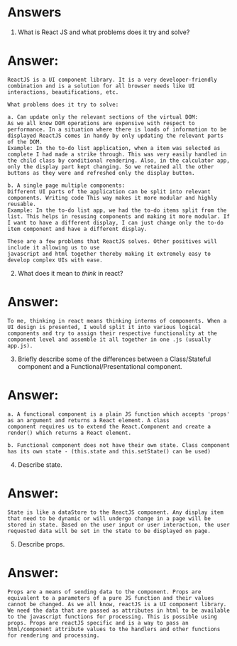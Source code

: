 # Answers

1.  What is React JS and what problems does it try and solve?

# Answer:

    ReactJS is a UI component library. It is a very developer-friendly combination and is a solution for all browser needs like UI interactions, beautifications, etc.

    What problems does it try to solve:

    a. Can update only the relevant sections of the virtual DOM:
    As we all know DOM operations are expensive with respect to performance. In a situation where there is loads of information to be displayed ReactJS comes in handy by only updating the relevant parts of the DOM.
    Example: In the to-do list application, when a item was selected as complete I had made a strike through. This was very easily handled in the child class by conditional rendering. Also, in the calculator app, only the display part kept changing. So we retained all the other
    buttons as they were and refreshed only the display button.

    b. A single page multiple components:
    Different UI parts of the application can be split into relevant components. Writing code This way makes it more modular and highly reusable.
    Example: In the to-do list app, we had the to-do items split from the list. This helps in resusing components and making it more modular. If I want to have a different display, I can just change only the to-do item component and have a different display.

    These are a few problems that ReactJS solves. Other positives will include it allowing us to use
    javascript and html together thereby making it extremely easy to develop complex UIs with ease.

2.  What does it mean to _think_ in react?

# Answer:

    To me, thinking in react means thinking interms of components. When a UI design is presented, I would split it into various logical components and try to assign their respective functionality at the component level and assemble it all together in one .js (usually app.js).

3.  Briefly describe some of the differences between a Class/Stateful component and a Functional/Presentational component.

# Answer:

    a. A functional component is a plain JS function which accepts 'props' as an argument and returns a React element. A class
    component requires us to extend the React.Component and create a render() which returns a React element.

    b. Functional component does not have their own state. Class component has its own state - (this.state and this.setState() can be used)

4.  Describe state.

# Answer:

    State is like a dataStore to the ReactJS component. Any display item that need to be dynamic or will undergo change in a page will be stored in state. Based on the user input or user interaction, the user requested data will be set in the state to be displayed on page.

5.  Describe props.

# Answer:

    Props are a means of sending data to the component. Props are equivalent to a parameters of a pure JS function and their values cannot be changed. As we all know, reactJS is a UI component library. We need the data that are passed as attributes in html to be available to the javascript functions for processing. This is possible using props. Props are reactJS specific and is a way to pass an html/component attribute values to the handlers and other functions for rendering and processing.
